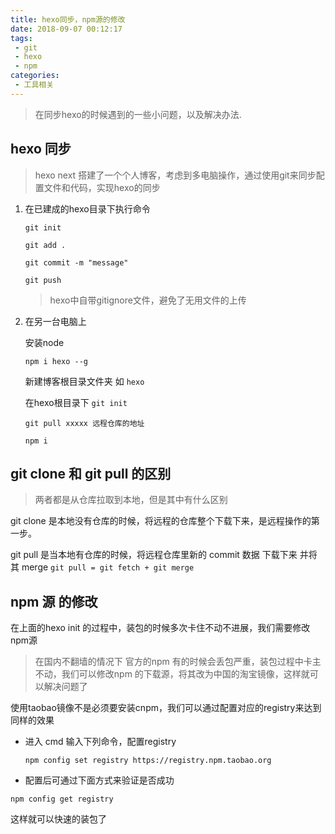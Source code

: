 ```yaml
---
title: hexo同步，npm源的修改
date: 2018-09-07 00:12:17
tags:
 - git
 - hexo
 - npm
categories:
 - 工具相关
---
```

> 在同步hexo的时候遇到的一些小问题，以及解决办法.

<!--more-->

## hexo 同步

> hexo next 搭建了一个个人博客，考虑到多电脑操作，通过使用git来同步配置文件和代码，实现hexo的同步

1. 在已建成的hexo目录下执行命令

   `git init`

   `git add .`

   `git commit -m "message"`

   `git push`

   > hexo中自带gitignore文件，避免了无用文件的上传

2. 在另一台电脑上

   安装node

   `npm i hexo --g`

   新建博客根目录文件夹 如 `hexo`

   在hexo根目录下 `git init`

   `git pull xxxxx 远程仓库的地址`

   `npm i`



## git clone 和 git pull 的区别

> 两者都是从仓库拉取到本地，但是其中有什么区别

git clone 是本地没有仓库的时候，将远程的仓库整个下载下来，是远程操作的第一步。

git pull 是当本地有仓库的时候，将远程仓库里新的 commit 数据 下载下来 并将其 merge  `git pull = git fetch + git merge`



## npm 源 的修改

在上面的hexo init 的过程中，装包的时候多次卡住不动不进展，我们需要修改npm源

> 在国内不翻墙的情况下 官方的npm 有的时候会丢包严重，装包过程中卡主不动，我们可以修改npm 的下载源，将其改为中国的淘宝镜像，这样就可以解决问题了

使用taobao镜像不是必须要安装cnpm，我们可以通过配置对应的registry来达到同样的效果

- 进入 cmd 输入下列命令，配置registry

  `npm config set registry https://registry.npm.taobao.org`

-  配置后可通过下面方式来验证是否成功

  `npm config get registry`

这样就可以快速的装包了